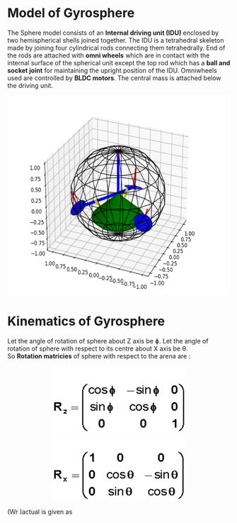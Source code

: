 # Model of Gyrosphere
The Sphere model consists of an **Internal driving unit (IDU)** enclosed by two hemispherical shells joined together. The IDU is a tetrahedral skeleton made by joining four cylindrical rods connecting them tetrahedrally. End of the rods are attached with **omni wheels** which are in contact with the internal surface of the spherical unit except the top rod which has a **ball and socket joint** for maintaining the upright position of the IDU. Omniwheels used are controlled by **BLDC motors**. The central mass is attached below the driving unit.
<p align="center">
 <img  width="600" height="450" src="https://github.com/naval-selvan-1214/kinematics_equation/blob/main/media/gyro_matplotlib-model.png"><br>
</p>

# Kinematics of Gyrosphere
Let the angle of rotation of sphere about Z axis be ɸ. Let the angle of rotation of sphere with respect to its centre about X axis be θ.<br>
So **Rotation matricies** of sphere with respect to the arena are : 
<p align="center">
 <img  width="300" height="150"  src="https://github.com/naval-selvan-1214/kinematics_equation/blob/main/media/z_rot_matrix.gif">
 <img  width="300" height="150"  src="https://github.com/naval-selvan-1214/kinematics_equation/blob/main/media/x_rot_matrix.gif"><br>
</p>

(Wr )actual is given as 

